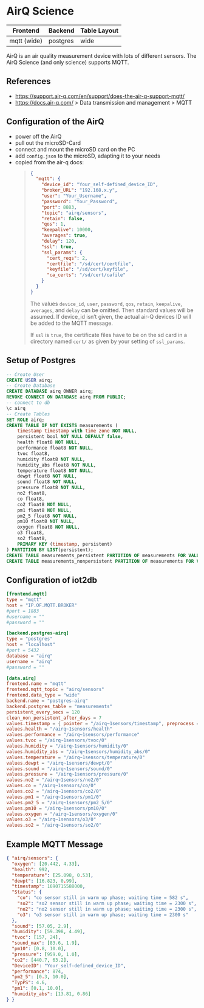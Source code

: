 # AirQ Science

Frontend | Backend | Table Layout
--- | --- | ---
mqtt (wide) | postgres | wide

AirQ is an air quality measurement device with lots of different sensors.
The AirQ Science (and only science) supports MQTT.

## References

* <https://support.air-q.com/en/support/does-the-air-q-support-mqtt/>
* <https://docs.air-q.com/> > Data transmission and management > MQTT

## Configuration of the AirQ

* power off the AirQ
* pull out the microSD-Card
* connect and mount the microSD card on the PC
* add `config.json` to the microSD, adapting it to your needs
* copied from the air-q docs:
    > 
    > ```json
    > {
    >   "mqtt": {
    >     "device_id": "Your_self-defined_device_ID",
    >     "broker_URL": "192.168.x.y",
    >     "user": "Your_Username",
    >     "password": "Your_Password",
    >     "port": 8883,
    >     "topic": "airq/sensors",
    >     "retain": false,
    >     "qos": 1,
    >     "keepalive": 10000,
    >     "averages": true,
    >     "delay": 120,
    >     "ssl": true,
    >     "ssl_params": {
    >       "cert_reqs": 2,
    >       "certfile": "/sd/cert/certfile",
    >       "keyfile": "/sd/cert/keyfile",
    >       "ca_certs": "/sd/cert/cafile"
    >     }
    >   }
    > }
    > ```
    > The values `device_id`, `user`, `password`, `qos`, `retain`, `keepalive`, `averages`, and `delay` can be omitted.
    > Then standard values will be assumed.
    > If device_id isn’t given, the actual air-Q devices ID will be added to the MQTT message.
    > 
    > If `ssl` is `true`, the certificate files have to be on the sd card in a directory named `cert/`
    > as given by your setting of `ssl_params`.
 
## Setup of Postgres

```sql
-- Create User
CREATE USER airq;
-- Create Database
CREATE DATABASE airq OWNER airq;
REVOKE CONNECT ON DATABASE airq FROM PUBLIC;
-- connect to db
\c airq
-- Create Tables
SET ROLE airq;
CREATE TABLE IF NOT EXISTS measurements (
    timestamp timestamp with time zone NOT NULL,
    persistent bool NOT NULL DEFAULT false,
    health float8 NOT NULL,
    performance float8 NOT NULL,
    tvoc float8,
    humidity float8 NOT NULL,
    humidity_abs float8 NOT NULL,
    temperature float8 NOT NULL,
    dewpt float8 NOT NULL,
    sound float8 NOT NULL,
    pressure float8 NOT NULL,
    no2 float8,
    co float8,
    co2 float8 NOT NULL,
    pm1 float8 NOT NULL,
    pm2_5 float8 NOT NULL,
    pm10 float8 NOT NULL,
    oxygen float8 NOT NULL,
    o3 float8,
    so2 float8,
    PRIMARY KEY (timestamp, persistent)
) PARTITION BY LIST(persistent);
CREATE TABLE measurements_persistent PARTITION OF measurements FOR VALUES IN (true);
CREATE TABLE measurements_nonpersistent PARTITION OF measurements FOR VALUES IN (false);
```

## Configuration of iot2db

```toml
[frontend.mqtt]
type = "mqtt"
host = "IP.OF.MQTT.BROKER"
#port = 1883
#username = ""
#password = ""

[backend.postgres-airq]
type = "postgres"
host = "localhost"
#port = 5432
database = "airq"
username = "airq"
#password = ""

[data.airq]
frontend.name = "mqtt"
frontend.mqtt_topic = "airq/sensors"
frontend.data_type = "wide"
backend.name = "postgres-airq"
backend.postgres_table = "measurements"
persistent_every_secs = 120
clean_non_persistent_after_days = 7
values.timestamp = { pointer = "/airq~1sensors/timestamp", preprocess = 'f"{value.parse_int().unwrap()/1000}"', postprocess = 'f"to_timestamp({value})"' }
values.health = "/airq~1sensors/health"
values.performance = "/airq~1sensors/performance"
values.tvoc = "/airq~1sensors/tvoc/0"
values.humidity = "/airq~1sensors/humidity/0"
values.humidity_abs = "/airq~1sensors/humidity_abs/0"
values.temperature = "/airq~1sensors/temperature/0"
values.dewpt = "/airq~1sensors/dewpt/0"
values.sound = "/airq~1sensors/sound/0"
values.pressure = "/airq~1sensors/pressure/0"
values.no2 = "/airq~1sensors/no2/0"
values.co = "/airq~1sensors/co/0"
values.co2 = "/airq~1sensors/co2/0"
values.pm1 = "/airq~1sensors/pm1/0"
values.pm2_5 = "/airq~1sensors/pm2_5/0"
values.pm10 = "/airq~1sensors/pm10/0"
values.oxygen = "/airq~1sensors/oxygen/0"
values.o3 = "/airq~1sensors/o3/0"
values.so2 = "/airq~1sensors/so2/0"
```

## Example MQTT Message

```json
{ "airq/sensors": {
  "oxygen": [20.442, 4.33],
  "health": 992,
  "temperature": [25.098, 0.53],
  "dewpt": [16.823, 0.99],
  "timestamp": 1690715588000,
  "Status": {
    "co": "co sensor still in warm up phase; waiting time = 582 s",
    "so2": "so2 sensor still in warm up phase; waiting time = 2300 s",
    "no2": "no2 sensor still in warm up phase; waiting time = 2300 s",
    "o3": "o3 sensor still in warm up phase; waiting time = 2300 s"
  },
  "sound": [57.05, 2.9],
  "humidity": [59.398, 4.49],
  "tvoc": [157, 24],
  "sound_max": [83.6, 1.9],
  "pm10": [0.8, 10.0],
  "pressure": [959.0, 1.0],
  "co2": [440.7, 63.2],
  "DeviceID": "Your_self-defined_device_ID",
  "performance": 874,
  "pm2_5": [0.3, 10.0],
  "TypPS": 4.6,
  "pm1": [0.1, 10.0],
  "humidity_abs": [13.81, 0.86]
} }
```
